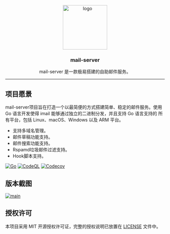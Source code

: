 <p align="center">
  <img alt="logo" src="https://avatars2.githubusercontent.com/u/4169529?v=3&s=200" height="140" />
  <h3 align="center">mail-server</h3>
  <p align="center">mail-server 是一款极易搭建的自助邮件服务。</p>
</p>


---
## 项目愿景

mail-server项目旨在打造一个以最简便的方式搭建简单、稳定的邮件服务。使用 Go 语言开发使得 imail 能够通过独立的二进制分发，并且支持 Go 语言支持的 所有平台，包括 Linux、macOS、Windows 以及 ARM 平台。

- 支持多域名管理。
- 邮件草稿功能支持。
- 邮件搜索功能支持。
- Rspamd垃圾邮件过滤支持。
- Hook脚本支持。

[![Go](https://github.com/phper95/mail-server/actions/workflows/go.yml/badge.svg)](https://github.com/phper95/mail-server/actions/workflows/go.yml)
[![CodeQL](https://github.com/phper95/mail-server/actions/workflows/codeql-analysis.yml/badge.svg)](https://github.com/phper95/mail-server/actions/workflows/codeql-analysis.yml)
[![Codecov](https://codecov.io/gh/phper95/mail-server/branch/master/graph/badge.svg?token=MJ2HL6HFLR)](https://codecov.io/gh/phper95/mail-server)

## 版本截图

[![main](/screenshot/main.png)](/screenshot/main.png)



## 授权许可

本项目采用 MIT 开源授权许可证，完整的授权说明已放置在 [LICENSE](https://gitee.com/phper95/mail-server/blob/master/LICENSE) 文件中。

